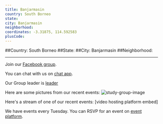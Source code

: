 ```yaml
---
title: Banjarmasin
country: South Borneo
state: 
city: Banjarmasin
neighborhood: 
coordinates: -3.31875, 114.592583
plusCode:
---
```


##Country: South Borneo
##State: 
##City: Banjarmasin
##Neighborhood: 
*****
Join our [Facebook group](https://www.facebook.com/groups/free.code.camp.south.borneo).

You can chat with us on [chat app]().

Our Group leader is [leader]()

Here are some pictures from our recent events:
![study-group-image]()

Here's a stream of one of our recent events:
[video hosting platform embed]

We have events every Tuesday. You can RSVP for an event on [event platform]().
